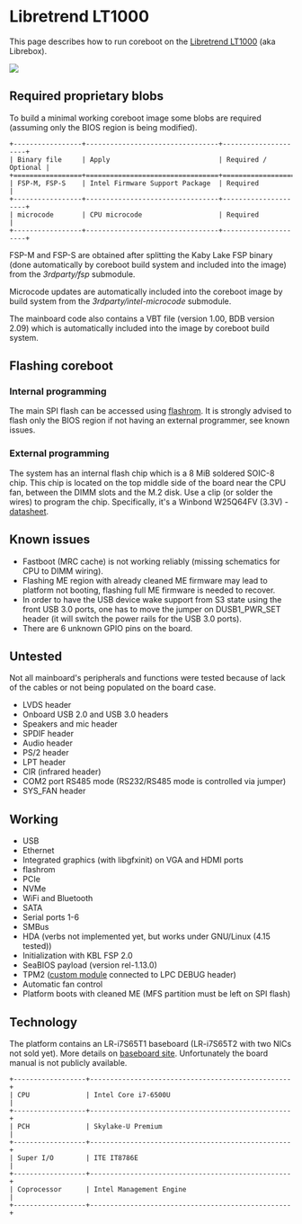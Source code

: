 # Libretrend LT1000

This page describes how to run coreboot on the [Libretrend LT1000] (aka
Librebox).

![](lt1000.jpg)

## Required proprietary blobs

To build a minimal working coreboot image some blobs are required (assuming
only the BIOS region is being modified).

```{eval-rst}
+-----------------+---------------------------------+---------------------+
| Binary file     | Apply                           | Required / Optional |
+=================+=================================+=====================+
| FSP-M, FSP-S    | Intel Firmware Support Package  | Required            |
+-----------------+---------------------------------+---------------------+
| microcode       | CPU microcode                   | Required            |
+-----------------+---------------------------------+---------------------+
```

FSP-M and FSP-S are obtained after splitting the Kaby Lake FSP binary (done
automatically by coreboot build system and included into the image) from the
*3rdparty/fsp* submodule.

Microcode updates are automatically included into the coreboot image by build
system from the *3rdparty/intel-microcode* submodule.

The mainboard code also contains a VBT file (version 1.00, BDB version 2.09)
which is automatically included into the image by coreboot build system.

## Flashing coreboot

### Internal programming

The main SPI flash can be accessed using [flashrom]. It is strongly advised to
flash only the BIOS region if not having an external programmer, see known
issues.

### External programming

The system has an internal flash chip which is a 8 MiB soldered SOIC-8 chip.
This chip is located on the top middle side of the board near the CPU fan,
between the DIMM slots and the M.2 disk. Use a clip (or solder the wires) to
program the chip. Specifically, it's a Winbond W25Q64FV (3.3V) -
[datasheet][W25Q64FV].

## Known issues

- Fastboot (MRC cache) is not working reliably (missing schematics for CPU to
  DIMM wiring).
- Flashing ME region with already cleaned ME firmware may lead to platform not
  booting, flashing full ME firmware is needed to recover.
- In order to have the USB device wake support from S3 state using the front
  USB 3.0 ports, one has to move the jumper on DUSB1_PWR_SET header (it will
  switch the power rails for the USB 3.0 ports).
- There are 6 unknown GPIO pins on the board.

## Untested

Not all mainboard's peripherals and functions were tested because of lack of
the cables or not being populated on the board case.

- LVDS header
- Onboard USB 2.0 and USB 3.0 headers
- Speakers and mic header
- SPDIF header
- Audio header
- PS/2 header
- LPT header
- CIR (infrared header)
- COM2 port RS485 mode (RS232/RS485 mode is controlled via jumper)
- SYS_FAN header

## Working

- USB
- Ethernet
- Integrated graphics (with libgfxinit) on VGA and HDMI ports
- flashrom
- PCIe
- NVMe
- WiFi and Bluetooth
- SATA
- Serial ports 1-6
- SMBus
- HDA (verbs not implemented yet, but works under GNU/Linux (4.15 tested))
- Initialization with KBL FSP 2.0
- SeaBIOS payload (version rel-1.13.0)
- TPM2 ([custom module] connected to LPC DEBUG header)
- Automatic fan control
- Platform boots with cleaned ME (MFS partition must be left on SPI flash)

## Technology

The platform contains an LR-i7S65T1 baseboard (LR-i7S65T2 with two NICs not
sold yet). More details on [baseboard site]. Unfortunately the board manual is
not publicly available.

```{eval-rst}
+------------------+--------------------------------------------------+
| CPU              | Intel Core i7-6500U                              |
+------------------+--------------------------------------------------+
| PCH              | Skylake-U Premium                                |
+------------------+--------------------------------------------------+
| Super I/O        | ITE IT8786E                                      |
+------------------+--------------------------------------------------+
| Coprocessor      | Intel Management Engine                          |
+------------------+--------------------------------------------------+
```

[Libretrend LT1000]: https://libretrend.com/specs/librebox/
[W25Q64FV]: https://www.winbond.com/resource-files/w25q64fv%20revs%2007182017.pdf
[flashrom]: https://flashrom.org/Flashrom
[baseboard site]: http://www.minicase.net/product_LR-i7S65T1.html
[custom module]: https://shop.3mdeb.com/product/tpm2-module-for-librebox/
